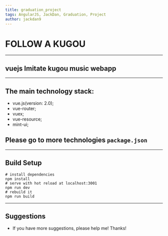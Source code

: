 ```yaml
---
title: graduation_project
tags: AngularJS, JackDan, Graduation, Project
author: jackdan9
---
```


# FOLLOW A KUGOU
----------------


## vuejs Imitate kugou music webapp
-----------------

## The main technology stack:
 - vue.js(version: 2.0);
 - vue-router;
 - vuex;
 - vue-resource;
 - mint-ui;
 ## Please go to more technologies `package.json`

------

## Build Setup
```
# install dependencies
npm install
# serve with hot reload at localhost:3001
npm run dev
# rebuild it
npm run build
```

------

## Suggestions
- If you have more suggestions, please help me! Thanks!
